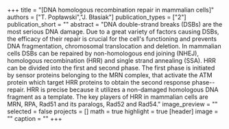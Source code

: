 +++
title = "[DNA homologous recombination repair in mammalian cells]"
authors = ["T. Popławski","J. Błasiak"]
publication_types = ["2"]
publication_short = ""
abstract = "DNA double-strand breaks (DSBs) are the most serious DNA damage. Due to a great variety of factors causing DSBs, the efficacy of their repair is crucial for the cell's functioning and prevents DNA fragmentation, chromosomal translocation and deletion. In mammalian cells DSBs can be repaired by non-homologous end joining (NHEJ), homologous recombination (HRR) and single strand annealing (SSA). HRR can be divided into the first and second phase. The first phase is initiated by sensor proteins belonging to the MRN complex, that activate the ATM protein which target HRR proteins to obtain the second response phase--repair. HRR is precise because it utilizes a non-damaged homologous DNA fragment as a template. The key players of HRR in mammalian cells are MRN, RPA, Rad51 and its paralogs, Rad52 and Rad54."
image_preview = ""
selected = false
projects = []
math = true
highlight = true
[header]
image = ""
caption = ""
+++

